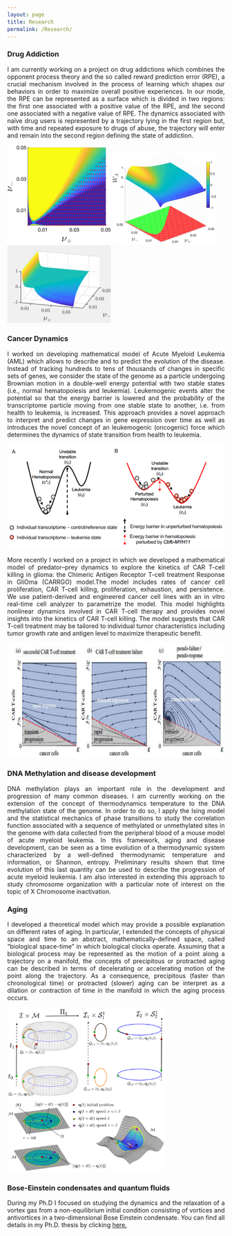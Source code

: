 ```yaml
---
layout: page
title: Research
permalink: /Research/
---
```


<h3>Drug Addiction</h3>
<p align="justify">I am currently working on a project on drug addictions which combines the opponent process theory and the so called reward prediction error (RPE), a crucial mechanism involved in the process of learning which shapes our behaviors in order to maximize overall positive experiences. In our mode, the RPE can be represented as a surface which is divided in two regions:  the first one associated with a positive value of the RPE, and the second one associated with a negative value of RPE. The dynamics associated with naïve drug users is represented by a trajectory lying in the first region but, with time and repeated exposure to drugs of abuse, the trajectory will enter and remain into the second region defining the state of addiction.</p>
<img src="/Files/3.pdf" alt="3" width="240">
<img src="/Files/WW4.pdf" alt="WW4" width="240">
<!--img src="/Files/WW4.pdf" alt="ww4" width="240"-->
<img src="/Files/surface.gif" alt="surface" width="240">


<h3>Cancer Dynamics</h3>
<p align="justify">I worked on developing mathematical model of Acute Myeloid Leukemia (AML) which allows to describe and to predict the evolution of the disease. Instead of tracking hundreds to tens of thousands of changes in specific sets of genes, we consider the state of the genome as a particle undergoing Brownian motion in a double-well energy potential with two stable states (i.e., normal hematopoiesis and leukemia). Leukemogenic events alter the potential so that the energy barrier is lowered and the probability of the transcriptome particle moving from one stable state to another, i.e. from health to leukemia, is increased. This approach provides a novel approach to interpret and predict changes in gene expression over time as well as introduces the novel concept of an leukemogenic (oncogenic) force which determines the dynamics of state transition from health to leukemia. 
</p>
<img src="/Files/potential.pdf" alt="cart" width="800">
<!--img src="/Files/FP.pdf" alt="cart" width="450"-->

 <p align="justify">More recently I worked on a project in which we developed a mathematical model of predator–prey dynamics to explore the kinetics of CAR T-cell killing in glioma: the Chimeric Antigen Receptor T-cell treatment Response in GliOma (CARRGO) model.The model includes rates of cancer cell proliferation, CAR T-cell killing, proliferation, exhaustion, and persistence. We use patient-derived and engineered cancer cell lines with an in vitro real-time cell analyzer to parametrize the model. This model highlights nonlinear dynamics involved in CAR T-cell therapy and provides novel insights into the kinetics of CAR T-cell killing. The model suggests that CAR T-cell treatment may be tailored to individual tumor characteristics including tumor growth rate and antigen level to maximize therapeutic benefit.
 </p> 
 <img src="/Files/cart.jpg" alt="cart" width="773" height="266">

<h3>DNA Methylation and disease development</h3>
<p align="justify">DNA methylation plays an important role in the development and progression of many common diseases. I am currently working on the extension of the concept of thermodynamics temperature to the DNA methylation state of the genome. In order to do so, I apply the Ising model and the statistical mechanics of phase transitions to study the correlation function associated with a sequence of methylated or unmethylated sites in the genome with data collected from the peripheral blood of a mouse model of acute myeloid leukemia. In this framework, aging and disease development, can be seen as a time evolution of a thermodynamic system characterized by a well-defined thermodynamic temperature and information, or Shannon, entropy. Preliminary results shown that time evolution of this last quantity can be used to describe the progression of acute myeloid leukemia. I am also interested in extending this approach to study chromosome organization with a particular note of interest on the topic of X Chromosome inactivation.
</p>

<h3>Aging</h3>
<p align="justify">I developed a theoretical model which may provide a possible explanation on different rates of aging. In particular, I extended the concepts of physical space and time to an abstract, mathematically-defined space, called “biological space-time” in which biological clocks operate. Assuming that a biological process may be represented as the motion of a point along a trajectory on a manifold, the concepts of precipitous or protracted aging can be described in terms of decelerating or accelerating motion of the point along the trajectory. As a consequence, precipitous (faster than chronological time) or protracted (slower) aging can be interpret as a dilation or contraction of time in the manifold in which the aging process occurs.
</p>
<img src="/Files/torus3.pdf" alt="1" width="365">
<img src="/Files/Information_2.pdf" alt="3" width="365">


<h3> Bose-Einstein condensates and quantum fluids</h3>
<p align="justify">During my Ph.D I focused on studying the dynamics and the relaxation of a vortex gas from a non-equilibrium initial condition consisting of vortices and antivortices in a two-dimensional Bose Einstein condensate. 
You can find all details in my Ph.D. thesis by clicking <a href="/Files/All_In_One.pdf">here.</a>
</p>



